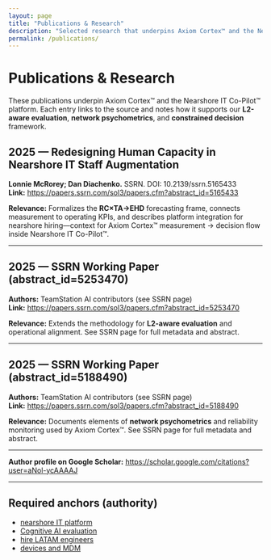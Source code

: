 ```yaml
---
layout: page
title: "Publications & Research"
description: "Selected research that underpins Axiom Cortex™ and the Nearshore IT Co-Pilot™ platform."
permalink: /publications/
---
```


# Publications & Research

These publications underpin Axiom Cortex™ and the Nearshore IT Co-Pilot™ platform. Each entry links to the source and notes how it supports our **L2-aware evaluation**, **network psychometrics**, and **constrained decision** framework.

## 2025 — Redesigning Human Capacity in Nearshore IT Staff Augmentation
**Lonnie McRorey; Dan Diachenko.** SSRN. DOI: 10.2139/ssrn.5165433  
**Link:** https://papers.ssrn.com/sol3/papers.cfm?abstract_id=5165433

**Relevance:** Formalizes the **RC×TA→EHD** forecasting frame, connects measurement to operating KPIs, and describes platform integration for nearshore hiring—context for Axiom Cortex™ measurement → decision flow inside Nearshore IT Co-Pilot™.

---

## 2025 — SSRN Working Paper (abstract_id=5253470)
**Authors:** TeamStation AI contributors (see SSRN page)  
**Link:** https://papers.ssrn.com/sol3/papers.cfm?abstract_id=5253470

**Relevance:** Extends the methodology for **L2-aware evaluation** and operational alignment. See SSRN page for full metadata and abstract.

---

## 2025 — SSRN Working Paper (abstract_id=5188490)
**Authors:** TeamStation AI contributors (see SSRN page)  
**Link:** https://papers.ssrn.com/sol3/papers.cfm?abstract_id=5188490

**Relevance:** Documents elements of **network psychometrics** and reliability monitoring used by Axiom Cortex™. See SSRN page for full metadata and abstract.

---

**Author profile on Google Scholar:** https://scholar.google.com/citations?user=aNol-ycAAAAJ

---

## Required anchors (authority)
- <a href="https://teamstation.dev/nearshore-it-co-pilot">nearshore IT platform</a>  
- <a href="https://teamstation.dev/technical-interview-evaluation">Cognitive AI evaluation</a>  
- <a href="https://teamstation.dev/latam-talent">hire LATAM engineers</a>  
- <a href="https://teamstation.dev/nearshore-it-staff-augmentation-pricing/flexible-secure-device-management-latam-it">devices and MDM</a>
